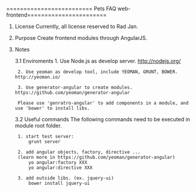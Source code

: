 ========================= Pets FAQ web-frontend=======================


1. License
	Currently, all license reserved to Rad Jan.



2. Purpose
	Create frontend modules through AngularJS.
 


3. Notes
	
	3.1 Enviroments
		1. Use Node.js as develop server. http://nodejs.org/

		2. Use yeoman as develop tool, include YEOMAN, GRUNT, BOWER. http://yeoman.io/

		3. Use generator-angular to create modules. https://github.com/yeoman/generator-angular

		Please use 'genratro-angular' to add components in a module, and use 'bower' to install libs.


	3.2 Useful commands
	The following commands need to be executed in module root folder.

		1. start test server:
			grunt server

		2. add angular objects, factory, directive ... 
		(learn more in https://github.com/yeoman/generator-angular)
			yo angular:factory XXX
			yo angular:directive XXX

		3. add outside libs. (ex. jquery-ui)
			bower install jquery-ui



	
